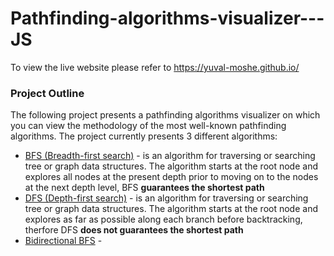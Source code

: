 # Pathfinding-algorithms-visualizer---JS
To view the live website please refer to https://yuval-moshe.github.io/

###  Project Outline
The following project presents a pathfinding algorithms visualizer on which you can view the 
methodology of the most well-known pathfinding algorithms. 
The project currently presents 3 different algorithms: 
* <ins>BFS (Breadth-first search)</ins> - is an algorithm for traversing or searching tree or graph data structures. The algorithm starts at the root node and explores all nodes at the present depth prior to moving on to the nodes at the next depth level, BFS **guarantees the shortest path**
* <ins>DFS (Depth-first search)</ins> - is an algorithm for traversing or searching tree or graph data structures. The algorithm starts at the root node and explores as far as possible along each branch before backtracking, therfore DFS **does not guarantees the shortest path** 
* <ins>Bidirectional BFS</ins> - 
